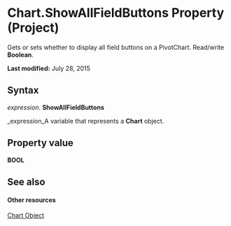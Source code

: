 
# Chart.ShowAllFieldButtons Property (Project)
Gets or sets whether to display all field buttons on a PivotChart. Read/write  **Boolean**.

 **Last modified:** July 28, 2015


## Syntax

 _expression_. **ShowAllFieldButtons**

 _expression_A variable that represents a  **Chart** object.


## Property value

 **BOOL**


## See also


#### Other resources


 [Chart Object](810d4ec1-69d2-c432-b9da-57042b783b85.md)
